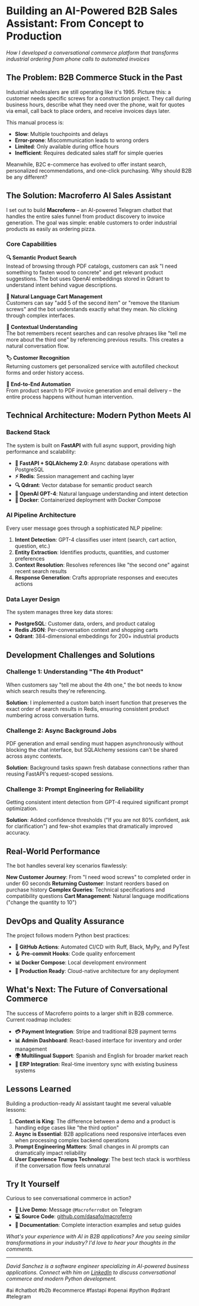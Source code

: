 # Building an AI-Powered B2B Sales Assistant: From Concept to Production

*How I developed a conversational commerce platform that transforms industrial ordering from phone calls to automated invoices*

## The Problem: B2B Commerce Stuck in the Past

Industrial wholesalers are still operating like it's 1995. Picture this: a customer needs specific screws for a construction project. They call during business hours, describe what they need over the phone, wait for quotes via email, call back to place orders, and receive invoices days later.

This manual process is:
- **Slow**: Multiple touchpoints and delays
- **Error-prone**: Miscommunication leads to wrong orders  
- **Limited**: Only available during office hours
- **Inefficient**: Requires dedicated sales staff for simple queries

Meanwhile, B2C e-commerce has evolved to offer instant search, personalized recommendations, and one-click purchasing. Why should B2B be any different?

## The Solution: Macroferro AI Sales Assistant

I set out to build **Macroferro** – an AI-powered Telegram chatbot that handles the entire sales funnel from product discovery to invoice generation. The goal was simple: enable customers to order industrial products as easily as ordering pizza.

### Core Capabilities

**🔍 Semantic Product Search**  
Instead of browsing through PDF catalogs, customers can ask "I need something to fasten wood to concrete" and get relevant product suggestions. The bot uses OpenAI embeddings stored in Qdrant to understand intent behind vague descriptions.

**🛒 Natural Language Cart Management**  
Customers can say "add 5 of the second item" or "remove the titanium screws" and the bot understands exactly what they mean. No clicking through complex interfaces.

**🧠 Contextual Understanding**  
The bot remembers recent searches and can resolve phrases like "tell me more about the third one" by referencing previous results. This creates a natural conversation flow.

**🏷️ Customer Recognition**  
Returning customers get personalized service with autofilled checkout forms and order history access.

**📄 End-to-End Automation**  
From product search to PDF invoice generation and email delivery – the entire process happens without human intervention.

## Technical Architecture: Modern Python Meets AI

### Backend Stack
The system is built on **FastAPI** with full async support, providing high performance and scalability:

- **🐍 FastAPI + SQLAlchemy 2.0**: Async database operations with PostgreSQL
- **⚡ Redis**: Session management and caching layer
- **🔍 Qdrant**: Vector database for semantic product search
- **🤖 OpenAI GPT-4**: Natural language understanding and intent detection
- **🐳 Docker**: Containerized deployment with Docker Compose

### AI Pipeline Architecture
Every user message goes through a sophisticated NLP pipeline:

1. **Intent Detection**: GPT-4 classifies user intent (search, cart action, question, etc.)
2. **Entity Extraction**: Identifies products, quantities, and customer preferences
3. **Context Resolution**: Resolves references like "the second one" against recent search results
4. **Response Generation**: Crafts appropriate responses and executes actions

### Data Layer Design
The system manages three key data stores:

- **PostgreSQL**: Customer data, orders, and product catalog
- **Redis JSON**: Per-conversation context and shopping carts
- **Qdrant**: 384-dimensional embeddings for 200+ industrial products

## Development Challenges and Solutions

### Challenge 1: Understanding "The 4th Product"
When customers say "tell me about the 4th one," the bot needs to know which search results they're referencing. 

**Solution**: I implemented a custom batch insert function that preserves the exact order of search results in Redis, ensuring consistent product numbering across conversation turns.

### Challenge 2: Async Background Jobs
PDF generation and email sending must happen asynchronously without blocking the chat interface, but SQLAlchemy sessions can't be shared across async contexts.

**Solution**: Background tasks spawn fresh database connections rather than reusing FastAPI's request-scoped sessions.

### Challenge 3: Prompt Engineering for Reliability
Getting consistent intent detection from GPT-4 required significant prompt optimization.

**Solution**: Added confidence thresholds ("If you are not 80% confident, ask for clarification") and few-shot examples that dramatically improved accuracy.

## Real-World Performance

The bot handles several key scenarios flawlessly:

**New Customer Journey**: From "I need wood screws" to completed order in under 60 seconds
**Returning Customer**: Instant reorders based on purchase history
**Complex Queries**: Technical specifications and compatibility questions
**Cart Management**: Natural language modifications ("change the quantity to 10")

## DevOps and Quality Assurance

The project follows modern Python best practices:

- **🔧 GitHub Actions**: Automated CI/CD with Ruff, Black, MyPy, and PyTest
- **🪝 Pre-commit Hooks**: Code quality enforcement
- **📊 Docker Compose**: Local development environment
- **🚀 Production Ready**: Cloud-native architecture for any deployment

## What's Next: The Future of Conversational Commerce

The success of Macroferro points to a larger shift in B2B commerce. Current roadmap includes:

- **💳 Payment Integration**: Stripe and traditional B2B payment terms
- **📊 Admin Dashboard**: React-based interface for inventory and order management  
- **🌍 Multilingual Support**: Spanish and English for broader market reach
- **🔄 ERP Integration**: Real-time inventory sync with existing business systems

## Lessons Learned

Building a production-ready AI assistant taught me several valuable lessons:

1. **Context is King**: The difference between a demo and a product is handling edge cases like "the third option"
2. **Async is Essential**: B2B applications need responsive interfaces even when processing complex backend operations
3. **Prompt Engineering Matters**: Small changes in AI prompts can dramatically impact reliability
4. **User Experience Trumps Technology**: The best tech stack is worthless if the conversation flow feels unnatural

## Try It Yourself

Curious to see conversational commerce in action? 

- **🤖 Live Demo**: Message `@MacroferroBot` on Telegram
- **💻 Source Code**: [github.com/dasafo/macroferro](https://github.com/dasafo/macroferro)
- **📖 Documentation**: Complete interaction examples and setup guides

*What's your experience with AI in B2B applications? Are you seeing similar transformations in your industry? I'd love to hear your thoughts in the comments.*

---

*David Sanchez is a software engineer specializing in AI-powered business applications. Connect with him on [LinkedIn](https://www.linkedin.com/in/dasafodata/) to discuss conversational commerce and modern Python development.*

#ai #chatbot #b2b #ecommerce #fastapi #openai #python #qdrant #telegram
